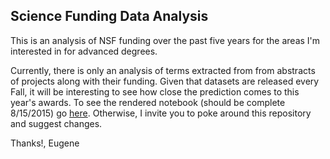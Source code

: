 ## Science Funding Data Analysis
This is an analysis of NSF funding over the past five years for the areas I'm interested in for advanced degrees.

Currently, there is only an analysis of terms extracted from from abstracts of projects along with their funding. Given that datasets are released every Fall, it will be interesting to see how close the prediction comes to this year's awards. To see the rendered notebook (should be complete 8/15/2015) go [here](http://nbviewer.ipython.org/github/BEugeneSmith7/ScienceFunding/blob/e53a6e0051b1f3c7b2a0be7898fac1200139683c/SFAnalysis.ipynb). Otherwise, I invite you to poke around this repository and suggest changes.

Thanks!,
Eugene
